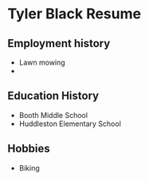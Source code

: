 # Tyler Black Resume

## Employment history
- Lawn mowing
- 

## Education History
- Booth Middle School
- Huddleston Elementary School

## Hobbies
- Biking
